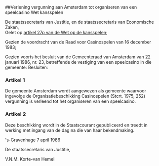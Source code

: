 <meta http-equiv='Content-Type' content='text/html; charset=utf-8' />

##Verlening vergunning aan Amsterdam tot organiseren van een speelcasino Wet kansspelen

De staatssecretaris van Justitie, en de staatssecretaris van Economische Zaken,  
Gelet op [artikel 27p van de Wet op de kansspelen](../../../../../../wet/wet/op/de/kansspelen/BWBR0002469/README.md);

Gezien de voordracht van de Raad voor Casinospelen van 16 december 1983;

Gezien voorts het besluit van de Gemeenteraad van Amsterdam van 22 januari 1986, nr. 23, betreffende de vestiging van een speelcasino in die gemeente:
Besluiten:    

### Artikel  1  

De gemeente Amsterdam wordt aangewezen als gemeente waarvoor ingevolge de Organisatiebeschikking Casinospelen (Stcrt. 1975, 252) vergunning is verleend tot het organiseren van een speelcasino.  

### Artikel  2  

Deze beschikking wordt in de Staatscourant gepubliceerd en treedt in werking met ingang van de dag na die van haar bekendmaking.  

's-Gravenhage 
7 april 1986    

De 
staatssecretaris van Justitie, 

V.N.M. Korte-van Hemel      
